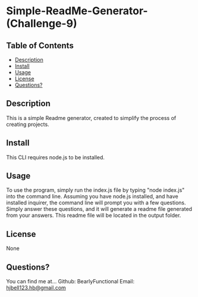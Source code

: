 # Simple-ReadMe-Generator-(Challenge-9)

## Table of Contents
- [Description](#description)
- [Install](#install)
- [Usage](#usage)
- [License](#license)
- [Questions?](#questions?)

## Description
This is a simple Readme generator, created to simplify the process of creating projects.

## Install
This CLI requires node.js to be installed.

## Usage
To use the program, simply run the index.js file by typing "node index.js" into the command line. Assuming you have node.js installed, and have installed inquirer, the command line will prompt you  with a few questions.  Simply answer these questions, and it will generate a readme file generated from your answers. This readme file will be located in the output folder.

## License
None

## Questions?
You can find me at...
Github: BearlyFunctional
Email: hjbell123.hb@gmail.com
